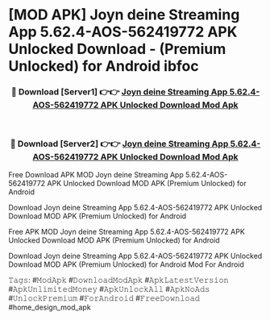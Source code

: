 # [MOD APK] Joyn deine Streaming App 5.62.4-AOS-562419772 APK Unlocked Download - (Premium Unlocked) for Android ibfoc



<div align="center">
<h3>🔴 Download [Server1] 👉👉 <a href="https://momento.my/?title=Joyn_deine_Streaming_App_5.62.4-AOS-562419772_APK_Unlocked_Download">Joyn deine Streaming App 5.62.4-AOS-562419772 APK Unlocked Download Mod Apk</a></h3><br>

<h3>🔴 Download [Server2] 👉👉 <a href="https://momento.my/?title=Joyn_deine_Streaming_App_5.62.4-AOS-562419772_APK_Unlocked_Download">Joyn deine Streaming App 5.62.4-AOS-562419772 APK Unlocked Download Mod Apk</a></h3>
</div>



Free Download APK MOD Joyn deine Streaming App 5.62.4-AOS-562419772 APK Unlocked Download MOD APK (Premium Unlocked) for Android

Download Joyn deine Streaming App 5.62.4-AOS-562419772 APK Unlocked Download MOD APK (Premium Unlocked) for Android

Free APK MOD Joyn deine Streaming App 5.62.4-AOS-562419772 APK Unlocked Download MOD APK (Premium Unlocked) for Android

Download Joyn deine Streaming App 5.62.4-AOS-562419772 APK Unlocked Download MOD APK (Premium Unlocked) for Android Mod For Android

𝚃𝚊𝚐𝚜: #𝙼𝚘𝚍𝙰𝚙𝚔 #𝙳𝚘𝚠𝚗𝚕𝚘𝚊𝚍𝙼𝚘𝚍𝙰𝚙𝚔 #𝙰𝚙𝚔𝙻𝚊𝚝𝚎𝚜𝚝𝚅𝚎𝚛𝚜𝚒𝚘𝚗 #𝙰𝚙𝚔𝚄𝚗𝚕𝚒𝚖𝚒𝚝𝚎𝚍𝙼𝚘𝚗𝚎𝚢 #𝙰𝚙𝚔𝚄𝚗𝚕𝚘𝚌𝚔𝙰𝚕𝚕 #𝙰𝚙𝚔𝙽𝚘𝙰𝚍𝚜 #𝚄𝚗𝚕𝚘𝚌𝚔𝙿𝚛𝚎𝚖𝚒𝚞𝚖 #𝙵𝚘𝚛𝙰𝚗𝚍𝚛𝚘𝚒𝚍 #𝙵𝚛𝚎𝚎𝙳𝚘𝚠𝚗𝚕𝚘𝚊𝚍 #home_design_mod_apk
